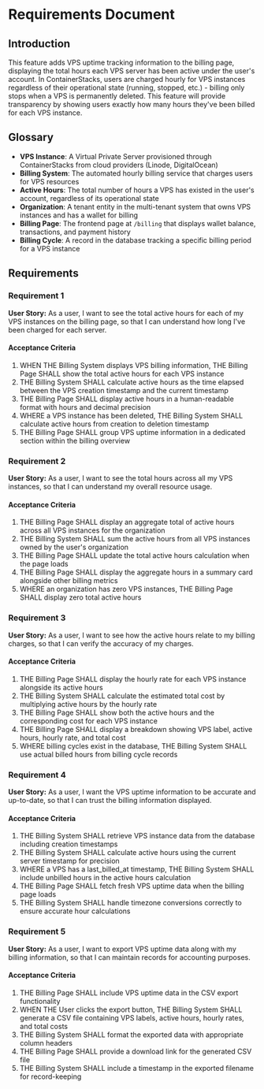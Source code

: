 # Requirements Document

## Introduction

This feature adds VPS uptime tracking information to the billing page, displaying the total hours each VPS server has been active under the user's account. In ContainerStacks, users are charged hourly for VPS instances regardless of their operational state (running, stopped, etc.) - billing only stops when a VPS is permanently deleted. This feature will provide transparency by showing users exactly how many hours they've been billed for each VPS instance.

## Glossary

- **VPS Instance**: A Virtual Private Server provisioned through ContainerStacks from cloud providers (Linode, DigitalOcean)
- **Billing System**: The automated hourly billing service that charges users for VPS resources
- **Active Hours**: The total number of hours a VPS has existed in the user's account, regardless of its operational state
- **Organization**: A tenant entity in the multi-tenant system that owns VPS instances and has a wallet for billing
- **Billing Page**: The frontend page at `/billing` that displays wallet balance, transactions, and payment history
- **Billing Cycle**: A record in the database tracking a specific billing period for a VPS instance

## Requirements

### Requirement 1

**User Story:** As a user, I want to see the total active hours for each of my VPS instances on the billing page, so that I can understand how long I've been charged for each server.

#### Acceptance Criteria

1. WHEN THE Billing System displays VPS billing information, THE Billing Page SHALL show the total active hours for each VPS instance
2. THE Billing System SHALL calculate active hours as the time elapsed between the VPS creation timestamp and the current timestamp
3. THE Billing Page SHALL display active hours in a human-readable format with hours and decimal precision
4. WHERE a VPS instance has been deleted, THE Billing System SHALL calculate active hours from creation to deletion timestamp
5. THE Billing Page SHALL group VPS uptime information in a dedicated section within the billing overview

### Requirement 2

**User Story:** As a user, I want to see the total hours across all my VPS instances, so that I can understand my overall resource usage.

#### Acceptance Criteria

1. THE Billing Page SHALL display an aggregate total of active hours across all VPS instances for the organization
2. THE Billing System SHALL sum the active hours from all VPS instances owned by the user's organization
3. THE Billing Page SHALL update the total active hours calculation when the page loads
4. THE Billing Page SHALL display the aggregate hours in a summary card alongside other billing metrics
5. WHERE an organization has zero VPS instances, THE Billing Page SHALL display zero total active hours

### Requirement 3

**User Story:** As a user, I want to see how the active hours relate to my billing charges, so that I can verify the accuracy of my charges.

#### Acceptance Criteria

1. THE Billing Page SHALL display the hourly rate for each VPS instance alongside its active hours
2. THE Billing System SHALL calculate the estimated total cost by multiplying active hours by the hourly rate
3. THE Billing Page SHALL show both the active hours and the corresponding cost for each VPS instance
4. THE Billing Page SHALL display a breakdown showing VPS label, active hours, hourly rate, and total cost
5. WHERE billing cycles exist in the database, THE Billing System SHALL use actual billed hours from billing cycle records

### Requirement 4

**User Story:** As a user, I want the VPS uptime information to be accurate and up-to-date, so that I can trust the billing information displayed.

#### Acceptance Criteria

1. THE Billing System SHALL retrieve VPS instance data from the database including creation timestamps
2. THE Billing System SHALL calculate active hours using the current server timestamp for precision
3. WHERE a VPS has a last_billed_at timestamp, THE Billing System SHALL include unbilled hours in the active hours calculation
4. THE Billing Page SHALL fetch fresh VPS uptime data when the billing page loads
5. THE Billing System SHALL handle timezone conversions correctly to ensure accurate hour calculations

### Requirement 5

**User Story:** As a user, I want to export VPS uptime data along with my billing information, so that I can maintain records for accounting purposes.

#### Acceptance Criteria

1. THE Billing Page SHALL include VPS uptime data in the CSV export functionality
2. WHEN THE User clicks the export button, THE Billing System SHALL generate a CSV file containing VPS labels, active hours, hourly rates, and total costs
3. THE Billing System SHALL format the exported data with appropriate column headers
4. THE Billing Page SHALL provide a download link for the generated CSV file
5. THE Billing System SHALL include a timestamp in the exported filename for record-keeping
